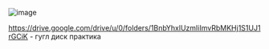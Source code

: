 ![image](https://user-images.githubusercontent.com/97594420/199436615-2120d24c-2e2b-4ff7-9c3e-3659c9d09a94.png)

https://drive.google.com/drive/u/0/folders/1BnbYhxlUzmIiImvRbMKHj1S1UJ1rGCiK - гугл диск практика
